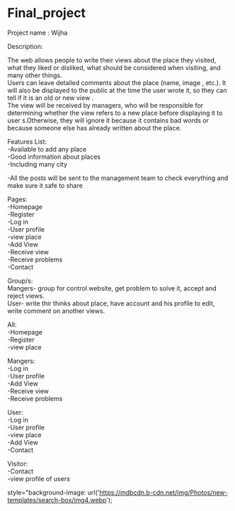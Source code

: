 # Final_project

Project name : Wijha

Description:

The web allows people to write their views about the place they visited, what they liked or disliked, what should be considered when visiting, and many other things.  
Users can leave detailed comments about the place (name, image , etc.). It will also be displayed to the public at the time the user wrote it, so they can tell if it is an old or new view .  
The view will be received by managers, who will be responsible for determining whether the view refers to a new place before displaying it to user s.Otherwise, they will ignore it because it contains bad words or because someone else has already written about the place.

Features List:  
\-Available to add any place  
\-Good information about places  
\-Including many city

\-All the posts will be sent to the management team to check everything and make sure it safe to share

Pages:  
\-Homepage  
\-Register  
\-Log in  
\-User profile  
\-view place  
\-Add View  
\-Receive view  
\-Receive problems  
\-Contact

Group/s:  
Mangers- group for control website, get problem to solve it, accept and reject views.  
User- write thir thinks about place, have account and his profile to edit, write comment on another views.

All:  
\-Homepage  
\-Register  
\-view place

Mangers:  
\-Log in  
\-User profile  
\-Add View  
\-Receive view  
\-Receive problems

User:  
\-Log in  
\-User profile  
\-view place  
\-Add View  
\-Contact

Visitor:  
\-Contact  
\-view profile of users



 style="background-image: url('https://mdbcdn.b-cdn.net/img/Photos/new-templates/search-box/img4.webp');
